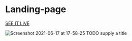 # Landing-page

[SEE IT LIVE](https://leaviki90.github.io/Landing-page/)

![Screenshot 2021-06-17 at 17-58-25 TODO supply a title](https://user-images.githubusercontent.com/79335824/122432787-ea206380-cf95-11eb-96db-55ce4cb612c8.png)

